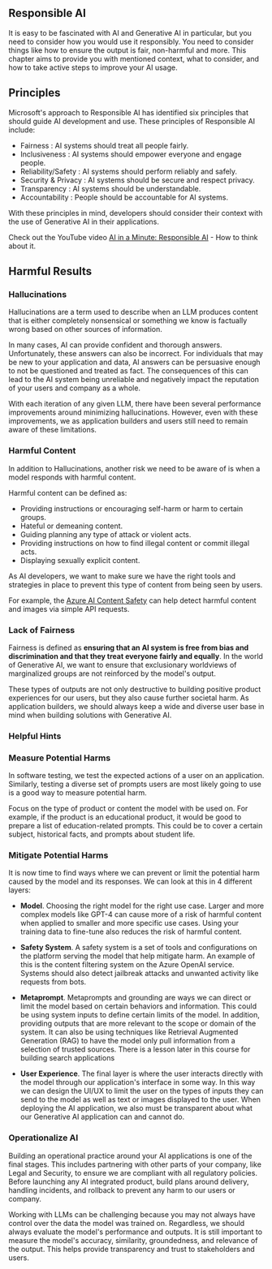 ## Responsible AI

It is easy to be fascinated with AI and Generative AI in particular, but you need to consider how you would use it responsibly. You need to consider things like how to ensure the output is fair, non-harmful and more. This chapter aims to provide you with mentioned context, what to consider, and how to take active steps to improve your AI usage.

## Principles

Microsoft's approach to Responsible AI has identified six principles that should guide AI development and use. These principles of Responsible AI include:

- Fairness : AI systems should treat all people fairly.
- Inclusiveness : AI systems should empower everyone and engage people.
- Reliability/Safety : AI systems should perform reliably and safely.
- Security & Privacy : AI systems should be secure and respect privacy.
- Transparency : AI systems should be understandable.
- Accountability : People should be accountable for AI systems.

With these principles in mind, developers should consider their context with the use of Generative AI in their applications.

Check out the YouTube video [AI in a Minute: Responsible AI](https://youtu.be/fHEaFDMxFwQ) - How to think about it.

## Harmful Results

### Hallucinations

Hallucinations are a term used to describe when an LLM produces content that is either completely nonsensical or something we know is factually wrong based on other sources of information.

In many cases, AI can provide confident and thorough answers. Unfortunately, these answers can also be incorrect. For individuals that may be new to your application and data, AI answers can be persuasive enough to not be questioned and treated as fact. The consequences of this can lead to the AI system being unreliable and negatively impact the reputation of your users and company as a whole.

With each iteration of any given LLM, there have been several performance improvements around minimizing hallucinations. However, even with these improvements, we as application builders and users still need to remain aware of these limitations.

### Harmful Content

In addition to Hallucinations, another risk we need to be aware of is when a model responds with harmful content.

Harmful content can be defined as:

- Providing instructions or encouraging self-harm or harm to certain groups.
- Hateful or demeaning content.
- Guiding planning any type of attack or violent acts.
- Providing instructions on how to find illegal content or commit illegal acts.
- Displaying sexually explicit content.

As AI developers, we want to make sure we have the right tools and strategies in place to prevent this type of content from being seen by users.

For example, the [Azure AI Content Safety](https://learn.microsoft.com/azure/ai-services/content-safety/overview?WT.mc_id=academic-105485-koreyst) can help detect harmful content and images via simple API requests.

### Lack of Fairness

Fairness is defined as **ensuring that an AI system is free from bias and discrimination and that they treat everyone fairly and equally**. In the world of Generative AI, we want to ensure that exclusionary worldviews of marginalized groups are not reinforced by the model's output.

These types of outputs are not only destructive to building positive product experiences for our users, but they also cause further societal harm. As application builders, we should always keep a wide and diverse user base in mind when building solutions with Generative AI.

### Helpful Hints

### Measure Potential Harms

In software testing, we test the expected actions of a user on an application. Similarly, testing a diverse set of prompts users are most likely going to use is a good way to measure potential harm.

Focus on the type of product or content the model with be used on. For example, if the product is an educational product, it would be good to prepare a list of education-related prompts. This could be to cover a certain subject, historical facts, and prompts about student life.

### Mitigate Potential Harms

It is now time to find ways where we can prevent or limit the potential harm caused by the model and its responses. We can look at this in 4 different layers:

- **Model**. Choosing the right model for the right use case. Larger and more complex models like GPT-4 can cause more of a risk of harmful content when applied to smaller and more specific use cases. Using your training data to fine-tune also reduces the risk of harmful content.

- **Safety System**. A safety system is a set of tools and configurations on the platform serving the model that help mitigate harm. An example of this is the content filtering system on the Azure OpenAI service. Systems should also detect jailbreak attacks and unwanted activity like requests from bots.

- **Metaprompt**. Metaprompts and grounding are ways we can direct or limit the model based on certain behaviors and information. This could be using system inputs to define certain limits of the model. In addition, providing outputs that are more relevant to the scope or domain of the system. It can also be using techniques like Retrieval Augmented Generation (RAG) to have the model only pull information from a selection of trusted sources. There is a lesson later in this course for building search applications

- **User Experience**. The final layer is where the user interacts directly with the model through our application's interface in some way. In this way we can design the UI/UX to limit the user on the types of inputs they can send to the model as well as text or images displayed to the user. When deploying the AI application, we also must be transparent about what our Generative AI application can and cannot do.

### Operationalize AI

Building an operational practice around your AI applications is one of the final stages. This includes partnering with other parts of your company, like Legal and Security, to ensure we are compliant with all regulatory policies. Before launching any AI integrated product, build plans around delivery, handling incidents, and rollback to prevent any harm to our users or company.

Working with LLMs can be challenging because you may not always have control over the data the model was trained on. Regardless, we should always evaluate the model's performance and outputs. It is still important to measure the model's accuracy, similarity, groundedness, and relevance of the output. This helps provide transparency and trust to stakeholders and users.

